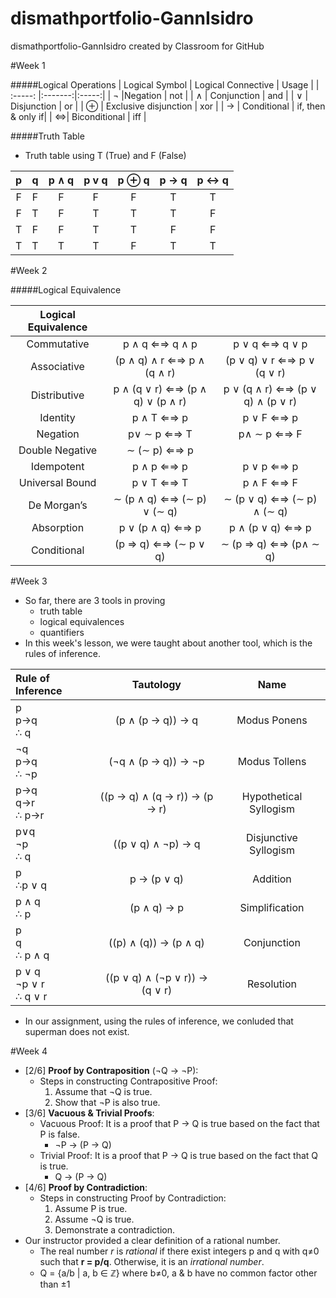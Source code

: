 # dismathportfolio-GannIsidro
dismathportfolio-GannIsidro created by Classroom for GitHub

#Week 1

#####Logical Operations
| Logical Symbol  |  Logical Connective | Usage |
| :-----: |:-------:|:-----:|
| ¬ |Negation | not |
| ∧ | Conjunction | and |
| ∨ | Disjunction | or |
| ⊕ | Exclusive disjunction | xor | 
| → | Conditional | if, then & only if|
| ⇔| Biconditional | iff |

#####Truth Table

- Truth table using T (True) and F (False)

| p | q | p ∧ q | p v q | p ⊕ q | p → q | p ↔ q |    
|:--:|:--:|:--:|:--:|:--:|:--:|:--:|
| F | F | F | F | F | T | T |
| F | T | F | T | T | T | F |
| T | F | F | T | T | F | F |
| T | T | T | T | F | T | T |

#Week 2

#####Logical Equivalence

| Logical Equivalence  |  |  |
| :-----: |:-------:|:-----:|
| Commutative | p ∧ q ⇐⇒ q ∧ p |  p ∨ q ⇐⇒ q ∨ p |
| Associative | (p ∧ q) ∧ r ⇐⇒ p ∧ (q ∧ r) | (p ∨ q) ∨ r ⇐⇒ p ∨ (q ∨ r) |
| Distributive | p ∧ (q ∨ r) ⇐⇒ (p ∧ q) ∨ (p ∧ r) | p ∨ (q ∧ r) ⇐⇒ (p ∨ q) ∧ (p ∨ r) |
| Identity | p ∧ T ⇐⇒ p | p ∨ F ⇐⇒ p |
| Negation | p∨ ∼ p ⇐⇒ T | p∧ ∼ p ⇐⇒ F |
| Double Negative | ∼ (∼ p) ⇐⇒ p |
| Idempotent | p ∧ p ⇐⇒ p | p ∨ p ⇐⇒ p |
| Universal Bound | p ∨ T ⇐⇒ T | p ∧ F ⇐⇒ F |
| De Morgan’s | ∼ (p ∧ q) ⇐⇒ (∼ p) ∨ (∼ q)  | ∼ (p ∨ q) ⇐⇒ (∼ p) ∧ (∼ q) |
| Absorption | p ∨ (p ∧ q) ⇐⇒ p | p ∧ (p ∨ q) ⇐⇒ p |
| Conditional | (p ⇒ q) ⇐⇒ (∼ p ∨ q) | ∼ (p ⇒ q) ⇐⇒ (p∧ ∼ q) |

#Week 3

- So far, there are 3 tools in proving 
  - truth table
  - logical equivalences
  - quantifiers
- In this week's lesson, we were taught about another tool, which is the rules of inference.

|   **Rule of Inference**  |            **Tautology**           |          **Name**          |
|:--------------------|:------------------------------:|:----------------------:|
|       p<br>p→q<br>∴ q      |        (p ∧ (p → q)) → q       |      Modus Ponens      |
|     ¬q<br>p→q<br>∴ ¬p     |       (¬q ∧ (p → q)) → ¬p      |      Modus Tollens     |
|     p→q<br>q→r<br>∴ p→r    |  ((p → q) ∧ (q → r)) → (p → r) | Hypothetical Syllogism |
|      p∨q<br>¬p<br>∴ q      |       ((p ∨ q) ∧ ¬p) → q       |  Disjunctive Syllogism |
|       p<br>∴p ∨ q       |           p → (p ∨ q)          |        Addition        |
|       p ∧ q<br>∴ p       |           (p ∧ q) → p          |      Simplification      |
|      p<br>q<br>∴ p ∧ q     |      ((p) ∧ (q)) → (p ∧ q)     |       Conjunction      |
| p ∨ q<br>¬p ∨ r<br>∴ q ∨ r | ((p ∨ q) ∧ (¬p ∨ r)) → (q ∨ r) |       Resolution       | 

- In our assignment, using the rules of inference, we conluded that superman does not exist.

#Week 4

- [2/6] **Proof by Contraposition** (¬Q → ¬P): 
  - Steps in constructing Contrapositive Proof:
    1. Assume that ¬Q is true.
    2. Show that ¬P is also true.
- [3/6] **Vacuous & Trivial Proofs**: 
  - Vacuous Proof: It is a proof that P → Q is true based on the fact that P is false.
    - ¬P → (P → Q)
  - Trivial Proof: It is a proof that P → Q is true based on the fact that Q is true.
    - Q → (P → Q)
- [4/6] **Proof by Contradiction**:
  - Steps in constructing Proof by Contradiction:
    1. Assume P is true.
    2. Assume ¬Q is true.
    3. Demonstrate a contradiction.
- Our instructor provided a clear definition of a rational number. 
  - The real number *r* is *rational* if there exist integers p and q with q≠0 such that **r = p/q**. Otherwise, it is an *irrational number*.
  - Q = {a/b | a, b ∈ ℤ} where b≠0, a & b have no common factor other than ±1
